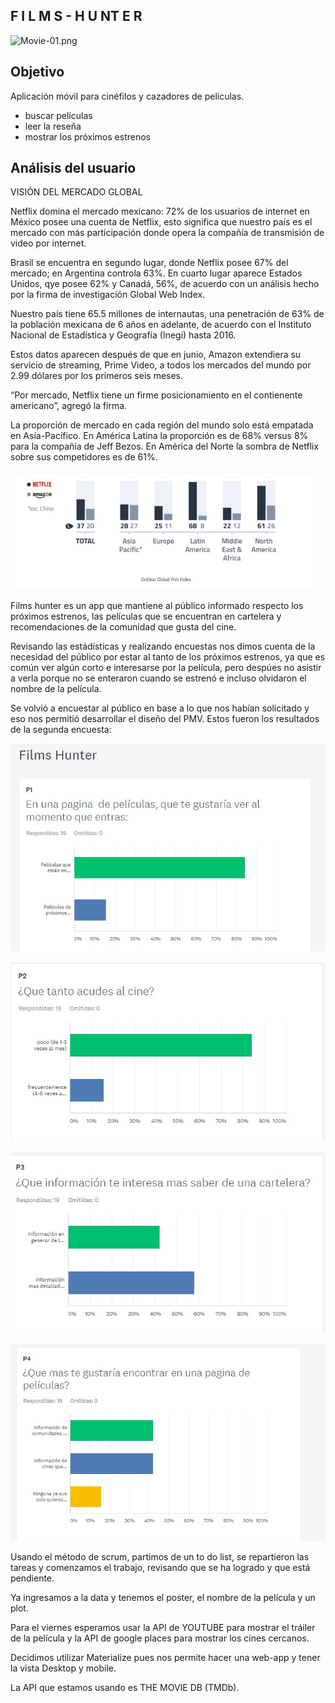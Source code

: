 ## F I L M S - H U NT E R

  ![Movie-01.png](assets/images/Movie-01.png)

## Objetivo

   Aplicación móvil para cinéfilos y cazadores de películas.

 *  buscar películas
 *  leer la reseña
 *  mostrar los próximos estrenos


## Análisis del usuario

 VISIÓN DEL MERCADO GLOBAL

 Netflix domina el mercado mexicano: 72% de los usuarios de internet en México posee una cuenta de Netflix, esto significa que nuestro país es el mercado con más participación donde opera la compañía de transmisión de video por internet.

 Brasil se encuentra en segundo lugar, donde Netflix posee 67% del mercado; en Argentina controla 63%. En cuarto lugar aparece Estados Unidos, qye posee 62% y Canadá, 56%, de acuerdo con un análisis hecho por la firma de investigación Global Web Index.

 Nuestro país tiene 65.5 millones de internautas, una penetración de 63% de la población mexicana de 6 años en adelante, de acuerdo con el Instituto Nacional de Estadística y Geografía (Inegi) hasta 2016.

 Estos datos aparecen después de que en junio, Amazon extendiera su servicio de streaming, Prime Video, a todos los mercados del mundo por 2.99 dólares por los primeros seis meses.

 “Por mercado, Netflix tiene un firme posicionamiento en el contienente americano”, agregó la firma.

 La proporción de mercado en cada región del mundo solo está empatada en Asía-Pacífico. En América Latina la proporción es de 68% versus 8% para la compañía de Jeff Bezos. En América del Norte la sombra de Netflix sobre sus competidores es de 61%.

 ![grafica1.jpg](assets/images/grafica1.jpg)

 Films hunter es un app que mantiene al público informado respecto los próximos estrenos, las películas que se encuentran en cartelera y recomendaciones de la comunidad que gusta del cine.

 Revisando las estádísticas y realizando encuestas nos dimos cuenta de la necesidad del público por estar al tanto de los próximos estrenos, ya que es común ver algún corto e interesarse por la película, pero despúes no asistir a verla porque no se enteraron cuando se estrenó e incluso olvidaron el nombre de la película.

 Se volvió a encuestar al público en base a lo que nos habían solicitado y eso nos permitió desarrollar el diseño del PMV.
 Estos fueron los resultados de la segunda encuesta:

 ![encuesta1.jpg](assets/images/encuesta1.jpg)

 ![encuesta2.jpg](assets/images/encuesta2.jpg)

 ![encuesta3.jpg](assets/images/encuesta3.jpg)

 ![encuesta4.jpg](assets/images/encuesta4.jpg)

 Usando el método de scrum, partimos de un to do list, se repartieron las tareas y comenzamos el trabajo, revisando que se ha logrado y que está pendiente.

 Ya ingresamos a la data y tenemos el poster, el nombre de la película y un plot.

 Para el viernes esperamos usar la API de YOUTUBE para mostrar el tráiler de la película y la API de google places para mostrar los cines cercanos.

 Decidimos utilizar Materialize pues nos permite hacer una web-app y tener la vista Desktop y mobile.

 La API que estamos usando es THE MOVIE DB (TMDb).

